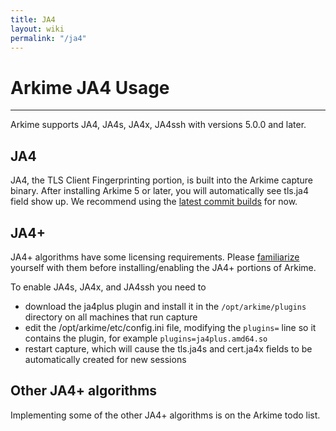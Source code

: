 ```yaml
---
title: JA4
layout: wiki
permalink: "/ja4"
---
```


<div class="full-height-and-width-container with-footer p-3" markdown="1">

# Arkime JA4 Usage

---


Arkime supports JA4, JA4s, JA4x, JA4ssh with versions 5.0.0 and later.

## JA4
JA4, the TLS Client Fingerprinting portion, is built into the Arkime capture binary.
After installing Arkime 5 or later, you will automatically see tls.ja4 field show up.
We recommend using the [latest commit builds](https://latest.arkime.net) for now.

## JA4+
JA4+ algorithms have some licensing requirements.
Please [familiarize](https://github.com/FoxIO-LLC/ja4#licensing) yourself with them before installing/enabling the JA4+ portions of Arkime.


To enable JA4s, JA4x, and JA4ssh you need to
* download the ja4plus plugin and install it in the `/opt/arkime/plugins` directory on all machines that run capture
* edit the /opt/arkime/etc/config.ini file, modifying the `plugins=` line so it contains the plugin, for example `plugins=ja4plus.amd64.so`
* restart capture, which will cause the tls.ja4s and cert.ja4x fields to be automatically created for new sessions

## Other JA4+ algorithms
Implementing some of the other JA4+ algorithms is on the Arkime todo list.

</div>
